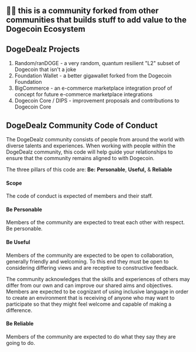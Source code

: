 ## 🐕‍🦺 this is a community forked from other communities that builds stuff to add value to the Dogecoin Ecosystem

## DogeDealz Projects
1. Random/ranDOGE - a very random, quantum resilient "L2" subset of Dogecoin that isn't a joke
2. Foundation Wallet - a better gigawallet forked from the Dogecoin Foundation
3. BigCommerce - an e-commerce marketplace integration proof of concept for future e-commerce marketplace integrations
4. Dogecoin Core / DIPS - improvement proposals and contributions to Dogecoin Core

## DogeDealz Community Code of Conduct
The DogeDealz community consists of people from around the world with diverse talents and experiences. 
When working with people within the DogeDealz community, this code will help guide your relationships 
to ensure that the community remains aligned to with Dogecoin. 

The three pillars of this code are: **Be:** **Personable**, **Useful,** & **Reliable**

#### Scope
The code of conduct is expected of members and their staff.

#### Be Personable
Members of the community are expected to treat each other with respect. Be personable.

#### Be Useful
Members of the community are expected to be open to collaboration, generally friendly and welcoming. To this 
end they must be open to considering differing views and are receptive to constructive feedback. 

The community acknowledges that the skills and experiences of others may differ from our own and can improve
our shared aims and objectives. Members are expected to be cognizant of using inclusive language in order to 
create an environment that is receiving of anyone who may want to participate so that they might feel welcome
and capable of making a difference.

#### Be Reliable
Members of the community are expected to do what they say they are going to do.


<!--

**Here are some ideas to get you started:**

🙋‍♀️ A short introduction - what is your organization all about?
🌈 Contribution guidelines - how can the community get involved?
👩‍💻 Useful resources - where can the community find your docs? Is there anything else the community should know?
🍿 Fun facts - what does your team eat for breakfast?
🧙 Remember, you can do mighty things with the power of [Markdown](https://docs.github.com/github/writing-on-github/getting-started-with-writing-and-formatting-on-github/basic-writing-and-formatting-syntax)
-->
